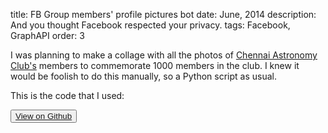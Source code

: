title: FB Group members' profile pictures bot
date: June, 2014
description: And you thought Facebook respected your privacy.
tags: Facebook, GraphAPI
order: 3

I was planning to make a collage with all the photos of [Chennai Astronomy Club's](http://chennaiastronomyclub.org) members to commemorate 1000 members in the club. I knew it would be foolish to do this manually, so a Python script as usual.

This is the code that I used:

<button type="button" class="btn btn-info ">[View on Github](http://github.com/astronomersiva/Facebook-analysers/)</button>

<script src="https://gist.github.com/astronomersiva/1b046b4247aa55910e57.js"></script> 